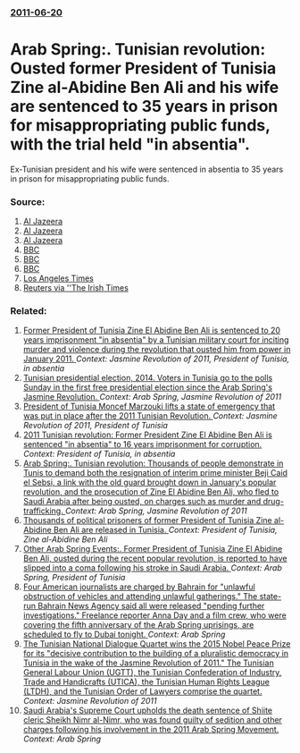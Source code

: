 ### [2011-06-20](/news/2011/06/20/index.md)

# Arab Spring:. Tunisian revolution: Ousted former President of Tunisia Zine al-Abidine Ben Ali and his wife are sentenced to 35 years in prison for misappropriating public funds, with the trial held "in absentia". 

Ex-Tunisian president and his wife were sentenced in absentia to 35 years in prison for misappropriating public funds.


### Source:

1. [Al Jazeera](http://english.aljazeera.net/news/africa/2011/06/2011620191756405734.html)
2. [Al Jazeera](http://english.aljazeera.net/news/middleeast/2011/06/201162013048808816.html)
3. [Al Jazeera](http://english.aljazeera.net/news/middleeast/2011/06/201162013102151508.html)
4. [BBC](http://www.bbc.co.uk/news/world-africa-13843798)
5. [BBC](http://www.bbc.co.uk/news/world-africa-13850227)
6. [BBC](http://www.bbc.co.uk/news/world-middle-east-13845484)
7. [Los Angeles Times](http://www.latimes.com/news/nationworld/world/la-fg-syria-protests-20110620,0,3278119.story)
8. [Reuters via ''The Irish Times](http://www.irishtimes.com/newspaper/breaking/2011/0620/breaking115.html)

### Related:

1. [Former President of Tunisia Zine El Abidine Ben Ali is sentenced to 20 years imprisonment "in absentia" by a Tunisian military court for inciting murder and violence during the revolution that ousted him from power in January 2011. ](/news/2012/06/13/former-president-of-tunisia-zine-el-abidine-ben-ali-is-sentenced-to-20-years-imprisonment-in-absentia-by-a-tunisian-military-court-for-inc.md) _Context: Jasmine Revolution of 2011, President of Tunisia, in absentia_
2. [Tunisian presidential election, 2014. Voters in Tunisia go to the polls Sunday in the first free presidential election since the Arab Spring's Jasmine Revolution. ](/news/2014/11/23/tunisian-presidential-election-2014-voters-in-tunisia-go-to-the-polls-sunday-in-the-first-free-presidential-election-since-the-arab-spring.md) _Context: Arab Spring, Jasmine Revolution of 2011_
3. [President of Tunisia Moncef Marzouki lifts a state of emergency that was put in place after the 2011 Tunisian Revolution. ](/news/2014/03/6/president-of-tunisia-moncef-marzouki-lifts-a-state-of-emergency-that-was-put-in-place-after-the-2011-tunisian-revolution.md) _Context: Jasmine Revolution of 2011, President of Tunisia_
4. [2011 Tunisian revolution: Former President Zine El Abidine Ben Ali is sentenced "in absentia" to 16 years imprisonment for corruption. ](/news/2011/07/29/2011-tunisian-revolution-former-president-zine-el-abidine-ben-ali-is-sentenced-in-absentia-to-16-years-imprisonment-for-corruption.md) _Context: President of Tunisia, in absentia_
5. [Arab Spring:. Tunisian revolution: Thousands of people demonstrate in Tunis to demand both the resignation of interim prime minister Beji Caid el Sebsi, a link with the old guard brought down in January's popular revolution, and the prosecution of Zine El Abidine Ben Ali, who fled to Saudi Arabia after being ousted, on charges such as murder and drug-trafficking. ](/news/2011/04/24/arab-spring-tunisian-revolution-thousands-of-people-demonstrate-in-tunis-to-demand-both-the-resignation-of-interim-prime-minister-beji-ca.md) _Context: Arab Spring, Jasmine Revolution of 2011_
6. [Thousands of political prisoners of former President of Tunisia Zine al-Abidine Ben Ali are released in Tunisia. ](/news/2011/02/19/thousands-of-political-prisoners-of-former-president-of-tunisia-zine-al-abidine-ben-ali-are-released-in-tunisia.md) _Context: President of Tunisia, Zine al-Abidine Ben Ali_
7. [Other Arab Spring Events:. Former President of Tunisia Zine El Abidine Ben Ali, ousted during the recent popular revolution, is reported to have slipped into a coma following his stroke in Saudi Arabia. ](/news/2011/02/18/other-arab-spring-events-former-president-of-tunisia-zine-el-abidine-ben-ali-ousted-during-the-recent-popular-revolution-is-reported-to.md) _Context: Arab Spring, President of Tunisia_
8. [Four American journalists are charged by Bahrain for "unlawful obstruction of vehicles and attending unlawful gatherings." The state-run Bahrain News Agency said all were released "pending further investigations." Freelance reporter Anna Day and a film crew, who were covering the fifth anniversary of the Arab Spring uprisings, are scheduled to fly to Dubai tonight. ](/news/2016/02/16/four-american-journalists-are-charged-by-bahrain-for-unlawful-obstruction-of-vehicles-and-attending-unlawful-gatherings-the-state-run-bah.md) _Context: Arab Spring_
9. [The Tunisian National Dialogue Quartet wins the 2015 Nobel Peace Prize for its "decisive contribution to the building of a pluralistic democracy in Tunisia in the wake of the Jasmine Revolution of 2011." The Tunisian General Labour Union (UGTT), the Tunisian Confederation of Industry, Trade and Handicrafts (UTICA), the Tunisian Human Rights League (LTDH), and the Tunisian Order of Lawyers comprise the quartet. ](/news/2015/10/9/the-tunisian-national-dialogue-quartet-wins-the-2015-nobel-peace-prize-for-its-decisive-contribution-to-the-building-of-a-pluralistic-democ.md) _Context: Jasmine Revolution of 2011_
10. [Saudi Arabia's Supreme Court upholds the death sentence of Shiite cleric Sheikh Nimr al-Nimr, who was found guilty of sedition and other charges following his involvement in the 2011 Arab Spring Movement. ](/news/2015/10/26/saudi-arabia-s-supreme-court-upholds-the-death-sentence-of-shiite-cleric-sheikh-nimr-al-nimr-who-was-found-guilty-of-sedition-and-other-cha.md) _Context: Arab Spring_
